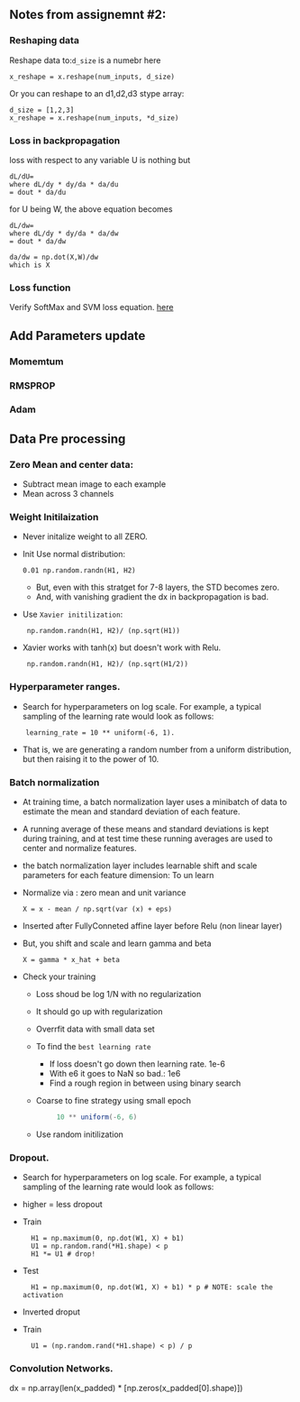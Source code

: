 ## Notes from assignemnt #2:


### Reshaping data

Reshape data to:`d_size` is a numebr here 

```
x_reshape = x.reshape(num_inputs, d_size)
```

Or you can reshape to an d1,d2,d3 stype array:

```
d_size = [1,2,3]
x_reshape = x.reshape(num_inputs, *d_size)
``` 

### Loss in backpropagation
loss with respect to any variable U is  nothing but 

```
dL/dU= 
where dL/dy * dy/da * da/du 
= dout * da/du
```

for U being W, the above equation becomes

```
dL/dw= 
where dL/dy * dy/da * da/dw 
= dout * da/dw

da/dw = np.dot(X,W)/dw 
which is X
```

### Loss function

Verify SoftMax and SVM loss equation. [here](https://github.com/kapild/deeplearning/blob/cs231n_cov_nets/cs231n_cov_nets/assignment2/cs231n/layers.py#L506)


## Add Parameters update

### Momemtum

### RMSPROP

### Adam



## Data Pre processing

### Zero Mean and center data: 
- Subtract mean image to each example
- 	Mean across 3 channels


### Weight Initilaization
- Never initalize weight to all ZERO.

- Init Use normal distribution:

	```
	0.01 np.random.randn(H1, H2)

	```
	- But, even with this stratget for 7-8 layers, the STD becomes zero. 
	- And, with vanishing gradient the dx in backpropagation is bad.

- Use `Xavier initilization`:
	
	```
	 np.random.randn(H1, H2)/ (np.sqrt(H1))

	```
- Xavier works with tanh(x) but doesn't work with Relu.

	```
	 np.random.randn(H1, H2)/ (np.sqrt(H1/2))

	```

### Hyperparameter ranges. 
- Search for hyperparameters on log scale. For example, a typical sampling of the learning rate would look as follows: 
```
	learning_rate = 10 ** uniform(-6, 1). 
```
- That is, we are generating a random number from a uniform distribution, but then raising it to the power of 10. 


### Batch normalization
- At training time, a batch normalization layer uses a minibatch of data to estimate the mean and standard deviation of each feature.
-  A running average of these means and standard deviations is kept during training, and at test time these running averages are used to center and normalize features.
-   the batch normalization layer includes learnable shift and scale parameters for each feature dimension: To un learn


-  Normalize via : zero mean and unit variance
	
	 ```
	 X = x - mean / np.sqrt(var (x) + eps)
	 ```
- Inserted after FullyConneted affine layer before Relu (non linear layer)
- But, you shift and scale and learn gamma and beta

	 ```
	 X = gamma * x_hat + beta
	 ```


- Check your training
	- 	Loss shoud be log 1/N with no regularization
	-  It should go up with regularization
	-  Overrfit data with small data set
	-  To find the `best learning rate`
		- If loss doesn't go down then learning rate.  1e-6
		- With e6 it goes to NaN so bad.: 1e6
		- Find a rough region in between using binary search

	- Coarse to fine strategy using small epoch
	
		``` java
			 10 ** uniform(-6, 6)
		```	 
	- Use random initilization

### Dropout. 
- Search for hyperparameters on log scale. For example, a typical sampling of the learning rate would look as follows: 
- higher = less dropout
- Train

	```
	  H1 = np.maximum(0, np.dot(W1, X) + b1)
	  U1 = np.random.rand(*H1.shape) < p 
	  H1 *= U1 # drop!
	```
- Test

	```
	  H1 = np.maximum(0, np.dot(W1, X) + b1) * p # NOTE: scale the activation
 	```
- Inverted droput
- Train

	```
	  U1 = (np.random.rand(*H1.shape) < p) / p
	```
### Convolution Networks. 


  dx = np.array(len(x_padded) * [np.zeros(x_padded[0].shape)])
